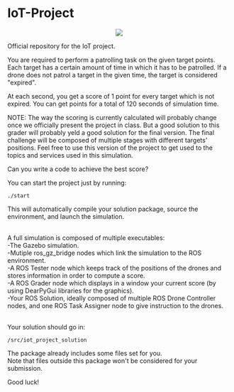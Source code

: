 # IoT-Project

<p align="center">
  <img src="https://fede3751.github.io/IoT_lectures/imgs/project/project_splashart.png">
</p>

Official repository for the IoT project.

You are required to perform a patrolling task on the given target points.
Each target has a certain amount of time in which it has to be patrolled.
If a drone does not patrol a target in the given time, the target is considered "expired".

At each second, you get a score of 1 point for every target which is not expired.
You can get points for a total of 120 seconds of simulation time.

NOTE: The way the scoring is currently calculated will probably change once we officially present the project in class. But a good solution to this grader will probably yeld a good solution for the final version.
The final challenge will be composed of multiple stages with different targets' positions.
Feel free to use this version of the project to get used to the topics and services used in this simulation.

Can you write a code to achieve the best score?



You can start the project just by running:

```
./start
```
This will automatically compile your solution package, source the environment, and launch the simulation.


<br>
A full simulation is composed of multiple executables:<br>
-The Gazebo simulation.<br>
-Mutiple ros_gz_bridge nodes which link the simulation to the ROS environment.<br>
-A ROS Tester node which keeps track of the positions of the drones and stores information in order to compute a score.<br>
-A ROS Grader node which displays in a window your current score (by using DearPyGui libraries for the graphics).<br>
-Your ROS Solution, ideally composed of multiple ROS Drone Controller nodes, and one ROS Task Assigner node to give instruction to the drones.<br><br>



Your solution should go in:

```
/src/iot_project_solution
```
The package already includes some files set for you.<br>
Note that files outside this package won't be considered for your submission.


Good luck!
